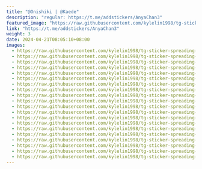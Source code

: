 ```yaml
---
title: "@Onishiki | @Kaede"
description: "regular: https://t.me/addstickers/AnyaChan3"
featured_image: "https://raw.githubusercontent.com/kylelin1998/tg-sticker-spreading-worldwide-images/main/img/a31dace3-efaa-4cab-a634-1dcf49f0a637.jpg"
link: "https://t.me/addstickers/AnyaChan3"
weight: 3
date: 2024-04-21T08:05:10+08:00
images:
  - https://raw.githubusercontent.com/kylelin1998/tg-sticker-spreading-worldwide-images/main/img/a31dace3-efaa-4cab-a634-1dcf49f0a637.jpg
  - https://raw.githubusercontent.com/kylelin1998/tg-sticker-spreading-worldwide-images/main/img/9b609ead-c065-4ce3-b8ed-ea2b45287d45.jpg
  - https://raw.githubusercontent.com/kylelin1998/tg-sticker-spreading-worldwide-images/main/img/87fb1936-179c-409d-8bc9-fa3936bf8c4a.jpg
  - https://raw.githubusercontent.com/kylelin1998/tg-sticker-spreading-worldwide-images/main/img/4125c8ce-cd25-46da-8b7d-df67cdb3a89c.jpg
  - https://raw.githubusercontent.com/kylelin1998/tg-sticker-spreading-worldwide-images/main/img/ae28fd35-ee28-48a5-a653-3c23e45dec72.jpg
  - https://raw.githubusercontent.com/kylelin1998/tg-sticker-spreading-worldwide-images/main/img/8ef20d39-483f-4f7d-bed5-ad73dbb68543.jpg
  - https://raw.githubusercontent.com/kylelin1998/tg-sticker-spreading-worldwide-images/main/img/6716ed49-0bf6-49f1-8fd0-3f77fee27d98.jpg
  - https://raw.githubusercontent.com/kylelin1998/tg-sticker-spreading-worldwide-images/main/img/0f440810-8d84-44c9-b60c-a89cc8b54921.jpg
  - https://raw.githubusercontent.com/kylelin1998/tg-sticker-spreading-worldwide-images/main/img/a23bc735-6509-4cd7-89f7-c2c23dfe6e1a.jpg
  - https://raw.githubusercontent.com/kylelin1998/tg-sticker-spreading-worldwide-images/main/img/cb085b87-72fe-477f-96c7-d853165c39b8.jpg
  - https://raw.githubusercontent.com/kylelin1998/tg-sticker-spreading-worldwide-images/main/img/46f657f7-f64a-4e2c-b7be-c7b1d3a354b2.jpg
  - https://raw.githubusercontent.com/kylelin1998/tg-sticker-spreading-worldwide-images/main/img/43820329-390c-477b-9409-7b4437f064fa.jpg
  - https://raw.githubusercontent.com/kylelin1998/tg-sticker-spreading-worldwide-images/main/img/6ba1ab20-26dc-4c30-b12c-7a6b54e45b39.jpg
  - https://raw.githubusercontent.com/kylelin1998/tg-sticker-spreading-worldwide-images/main/img/519cf3b2-adf8-4259-9625-e7f790bc4179.jpg
  - https://raw.githubusercontent.com/kylelin1998/tg-sticker-spreading-worldwide-images/main/img/1c2d228c-b883-4e4e-b1e5-c2e4aeb0c61a.jpg
  - https://raw.githubusercontent.com/kylelin1998/tg-sticker-spreading-worldwide-images/main/img/ebbdad7b-6fb0-42b7-9edf-2927c52f6fb6.jpg
  - https://raw.githubusercontent.com/kylelin1998/tg-sticker-spreading-worldwide-images/main/img/59fdf10a-fff7-46c2-8719-ef57af48d6c7.jpg
  - https://raw.githubusercontent.com/kylelin1998/tg-sticker-spreading-worldwide-images/main/img/2b5cc1fb-dde4-4c76-a290-507876d09d1b.jpg
  - https://raw.githubusercontent.com/kylelin1998/tg-sticker-spreading-worldwide-images/main/img/2cb459e4-17ac-422d-a37a-b0e55c45c59c.jpg
  - https://raw.githubusercontent.com/kylelin1998/tg-sticker-spreading-worldwide-images/main/img/cb7142f9-330e-47df-9495-9c9e48bdd52f.jpg
---
```

